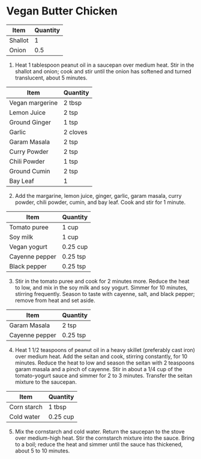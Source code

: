 # Vegan Butter Chicken 

| Item            | Quantity | 
|-----------------|----------|
| Shallot         | 1        |
| Onion           | 0.5      |

1. Heat 1 tablespoon peanut oil in a saucepan over medium heat. Stir in the shallot and onion; cook and stir until the onion has softened and turned translucent, about 5 minutes. 

| Item            | Quantity | 
|-----------------|----------|
| Vegan margerine | 2 tbsp   |
| Lemon Juice     | 2 tsp    |
| Ground Ginger   | 1 tsp    |
| Garlic          | 2 cloves |
| Garam Masala    | 2 tsp    |
| Curry Powder    | 2 tsp    |
| Chili Powder    | 1 tsp    |
| Ground Cumin    | 2 tsp    |
| Bay Leaf        | 1        |

2. Add the margarine, lemon juice, ginger, garlic, garam masala, curry powder, chili powder, cumin, and bay leaf. Cook and stir for 1 minute.

| Item            | Quantity | 
|-----------------|----------|
| Tomato puree    | 1 cup    |
| Soy milk        | 1 cup    |
| Vegan yogurt    | 0.25 cup |
| Cayenne pepper  | 0.25 tsp |
| Black pepper    | 0.25 tsp |

3. Stir in the tomato puree and cook for 2 minutes more. Reduce the heat to low, and mix in the soy milk and soy yogurt. Simmer for 10 minutes, stirring frequently. Season to taste with cayenne, salt, and black pepper; remove from heat and set aside.

| Item            | Quantity | 
|-----------------|----------|
| Garam Masala    | 2 tsp    |
| Cayenne pepper  | 0.25 tsp |

4. Heat 1 1/2 teaspoons of peanut oil in a heavy skillet (preferably cast iron) over medium heat. Add the seitan and cook, stirring constantly, for 10 minutes. Reduce the heat to low and season the seitan with 2 teaspoons garam masala and a pinch of cayenne. Stir in about a 1/4 cup of the tomato-yogurt sauce and simmer for 2 to 3 minutes. Transfer the seitan mixture to the saucepan.

| Item            | Quantity | 
|-----------------|----------|
| Corn starch     | 1 tbsp   |
| Cold water      | 0.25 cup |

5. Mix the cornstarch and cold water. Return the saucepan to the stove over medium-high heat. Stir the cornstarch mixture into the sauce. Bring to a boil; reduce the heat and simmer until the sauce has thickened, about 5 to 10 minutes.
